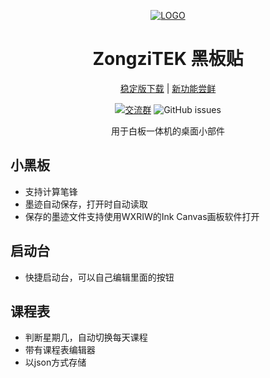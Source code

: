 <div align="center">

[![LOGO](https://github.com/STBBRD/ZongziTEK-Blackboard-Sticker/blob/master/ZongziTEK_Blackboard_Sticker/黑板贴.png?raw=true "LOGO")](# "LOGO")

# ZongziTEK 黑板贴

  [稳定版下载](https://github.com/STBBRD/ZongziTEK-Blackboard-Sticker/releases/latest "Latest Releases") | [新功能尝鲜](https://github.com/STBBRD/ZongziTEK-Blackboard-Sticker/actions "Actions") 
  
[![交流群](https://img.shields.io/badge/-%E4%BA%A4%E6%B5%81%E7%BE%A4%201101582374-blue?style=flat&logo=TencentQQ)](https://jq.qq.com/?_wv=1027&k=epb9KDPe)  ![GitHub issues](https://img.shields.io/github/issues/STBBRD/ZongziTEK-Blackboard-Sticker?logo=github)


  
用于白板一体机的桌面小部件

</div>

## 小黑板
- 支持计算笔锋
- 墨迹自动保存，打开时自动读取
- 保存的墨迹文件支持使用WXRIW的Ink Canvas画板软件打开
## 启动台
- 快捷启动台，可以自己编辑里面的按钮
## 课程表
- 判断星期几，自动切换每天课程
- 带有课程表编辑器
- 以json方式存储
